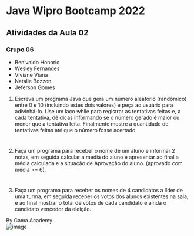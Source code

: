 # Java Wipro Bootcamp 2022

## Atividades da Aula 02

### Grupo 06
- Benivaldo Honorio
- Wesley Fernandes
- Viviane Viana
- Natalie Bozzon
- Jeferson Gomes

1. Escreva um programa Java que gera um número aleatório (randômico) entre 0 e 10
(incluindo estes dois valores) e peça ao usuário para adivinhá-lo. Use um laço while para
registrar as tentativas feitas e, a cada tentativa, dê dicas informando se o número gerado é
maior ou menor que a tentativa feita. Finalmente mostre a quantidade de tentativas feitas até
que o número fosse acertado.
 
#

2. Faça um programa para receber o nome de um aluno e informar 2 notas, em seguida calcular
a média do aluno e apresentar ao final a média calculada e a situação de Aprovação do aluno.
(aprovado com média >= 6).

#

3. Faça um programa para receber os nomes de 4 candidatos a líder de uma turma, em seguida
receber os votos dos alunos existentes na sala, e ao final mostrar o total de votos de cada
candidato e ainda o candidato vencedor da eleição.

By Gama Academy
</br>
![image](https://user-images.githubusercontent.com/10172471/161184424-a619d9bb-208e-4a94-913a-79156d2f1fc0.png)
